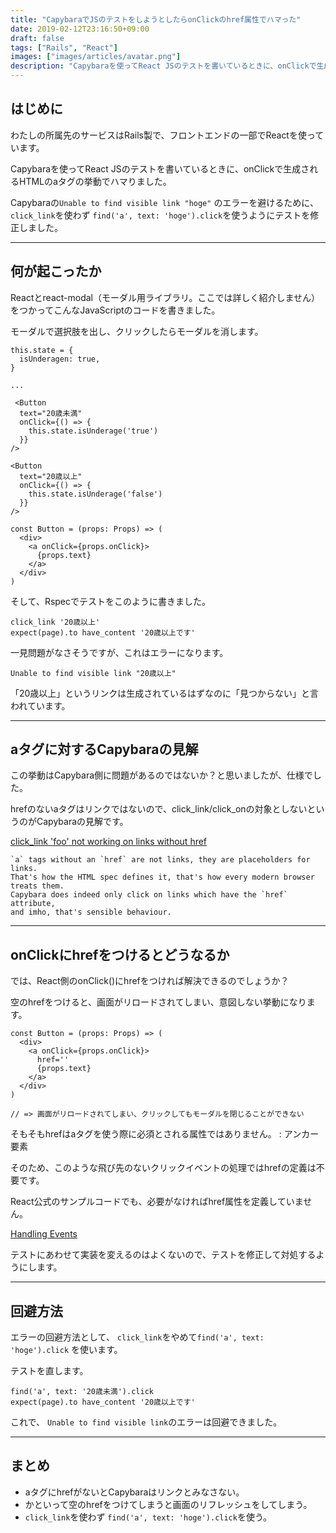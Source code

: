 ```yaml
---
title: "CapybaraでJSのテストをしようとしたらonClickのhref属性でハマった"
date: 2019-02-12T23:16:50+09:00
draft: false
tags: ["Rails", "React"]
images: ["images/articles/avatar.png"]
description: "Capybaraを使ってReact JSのテストを書いているときに、onClickで生成されるHTMLのaタグの挙動でハマりました。aタグにhrefがないとCapybaraはリンクとみなさないそうです。かといって空のhrefをつけてしまうとクリックイベントではなく画面のリフレッシュをしてしまいます。これを避けるためにテストの書き方を変えます"
---
```

## はじめに

わたしの所属先のサービスはRails製で、フロントエンドの一部でReactを使っています。

Capybaraを使ってReact JSのテストを書いているときに、onClickで生成されるHTMLのaタグの挙動でハマりました。

Capybaraの`Unable to find visible link "hoge"` のエラーを避けるために、 `click_link`を使わず `find('a', text: 'hoge').click`を使うようにテストを修正しました。

***

## 何が起こったか

Reactとreact-modal（モーダル用ライブラリ。ここでは詳しく紹介しません）をつかってこんなJavaScriptのコードを書きました。

モーダルで選択肢を出し、クリックしたらモーダルを消します。

```
this.state = {
  isUnderagen: true,
}

...

 <Button
  text="20歳未満"
  onClick={() => {
    this.state.isUnderage('true')
  }}
/>

<Button
  text="20歳以上"
  onClick={() => {
    this.state.isUnderage('false')
  }}
/>

const Button = (props: Props) => (
  <div>
    <a onClick={props.onClick}>
      {props.text}
    </a>
  </div>
)
```

そして、Rspecでテストをこのように書きました。
```
click_link '20歳以上'
expect(page).to have_content '20歳以上です'
```

一見問題がなさそうですが、これはエラーになります。
```
Unable to find visible link "20歳以上"
```

「20歳以上」というリンクは生成されているはずなのに「見つからない」と言われています。

***

## aタグに対するCapybaraの見解

この挙動はCapybara側に問題があるのではないか？と思いましたが、仕様でした。

hrefのないaタグはリンクではないので、click_link/click_onの対象としないというのがCapybaraの見解です。

[click_link 'foo' not working on links without href ](https://github.com/teamcapybara/capybara/issues/379)

```
`a` tags without an `href` are not links, they are placeholders for links.
That's how the HTML spec defines it, that's how every modern browser treats them.
Capybara does indeed only click on links which have the `href` attribute,
and imho, that's sensible behaviour.
```

***

## onClickにhrefをつけるとどうなるか
では、React側のonClick()にhrefをつければ解決できるのでしょうか？

空のhrefをつけると、画面がリロードされてしまい、意図しない挙動になります。

```
const Button = (props: Props) => (
  <div>
    <a onClick={props.onClick}>
      href=''
      {props.text}
    </a>
  </div>
)

// => 画面がリロードされてしまい、クリックしてもモーダルを閉じることができない
```

そもそもhrefはaタグを使う際に必須とされる属性ではありません。
[<a>: アンカー要素](https://developer.mozilla.org/ja/docs/Web/HTML/Element/a])

そのため、このような飛び先のないクリックイベントの処理ではhrefの定義は不要です。

React公式のサンプルコードでも、必要がなければhref属性を定義していません。

[Handling Events](https://reactjs.org/docs/handling-events.html)

テストにあわせて実装を変えるのはよくないので、テストを修正して対処するようにします。

***

## 回避方法
エラーの回避方法として、 `click_link`をやめて`find('a', text: 'hoge').click` を使います。

テストを直します。

```
find('a', text: '20歳未満').click
expect(page).to have_content '20歳以上です'
```

これで、 `Unable to find visible link`のエラーは回避できました。

***

## まとめ
* aタグにhrefがないとCapybaraはリンクとみなさない。
* かといって空のhrefをつけてしまうと画面のリフレッシュをしてしまう。
* `click_link`を使わず `find('a', text: 'hoge').click`を使う。

